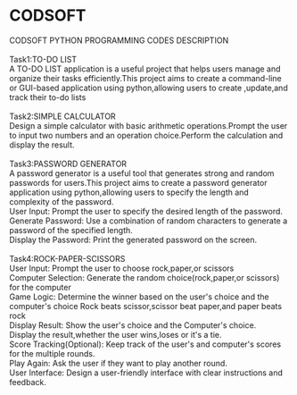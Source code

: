 # CODSOFT
CODSOFT PYTHON PROGRAMMING CODES DESCRIPTION
<br>
<br>
Task1:TO-DO LIST 
<br>
A TO-DO LIST application is a useful project that helps users manage and organize their tasks efficiently.This project aims to create a command-line or GUI-based application using python,allowing users to create ,update,and track their to-do lists
<br>
<br>
Task2:SIMPLE CALCULATOR
<br>
Design a simple calculator with basic arithmetic operations.Prompt the user to input two numbers and an operation choice.Perform the calculation and display the result.
<br>
<br>
Task3:PASSWORD GENERATOR
<br>
A password generator is a useful tool that generates strong and random passwords for users.This project aims to create a password generator application using python,allowing users to specify the length and complexity of the password.
<br>
User Input: Prompt the user to specify the desired length of the password.
<br>
Generate Password: Use a combination of random characters to generate a password of the specified length.
<br>
Display the Password: Print the generated password on the screen.
<br>
<br>
Task4:ROCK-PAPER-SCISSORS
<br>
User Input: Prompt the user to choose rock,paper,or scissors
<br>
Computer Selection: Generate the random choice(rock,paper,or scissors) for the computer
<br>
Game Logic: Determine the winner based on the user's choice and the computer's choice
Rock beats scissor,scissor beat paper,and paper beats rock
<br>
Display Result: Show the user's choice and the Computer's choice.<br>
Display the result,whether the user wins,loses or it's a tie.
<br>
Score Tracking(Optional): Keep track of the user's and computer's scores for the multiple rounds.
<br>
Play Again: Ask the user if they want to play another round.
<br>
User Interface: Design a user-friendly interface with clear instructions and feedback.



